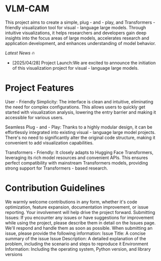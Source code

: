 # VLM-CAM
This project aims to create a simple, plug - and - play, and Transformers - friendly visualization tool for visual - language large models. Through intuitive visualizations, it helps researchers and developers gain deep insights into the focus areas of large models, accelerates research and application development, and enhances understanding of model behavior.


*Latest News* 🔥
- [2025/04/28] Project Launch:We are excited to announce the initiation of this visualization project for visual - language large models.

# Project Features
User - Friendly Simplicity: The interface is clean and intuitive, eliminating the need for complex configurations. This allows users to quickly get started with visualization analysis, lowering the entry barrier and making it accessible for various users.

Seamless Plug - and - Play: Thanks to a highly modular design, it can be effortlessly integrated into existing visual - language large model projects. There's no need to significantly alter the original code structure, making it convenient to add visualization capabilities.

Transformers - Friendly: It closely adapts to Hugging Face Transformers, leveraging its rich model resources and convenient APIs. This ensures perfect compatibility with mainstream Transformers models, providing strong support for Transformers - based research.

# Contribution Guidelines
We warmly welcome contributions in any form, whether it's code optimization, feature expansion, documentation improvement, or issue reporting. Your involvement will help drive the project forward.
Submitting Issues: If you encounter any issues or have suggestions for improvement while using the project, please describe them in detail on the Issues page. We'll respond and handle them as soon as possible.
When submitting an issue, please provide the following information:
Issue Title: A concise summary of the issue
Issue Description: A detailed explanation of the problem, including the scenario and steps to reproduce it
Environment Information: Including the operating system, Python version, and library versions

